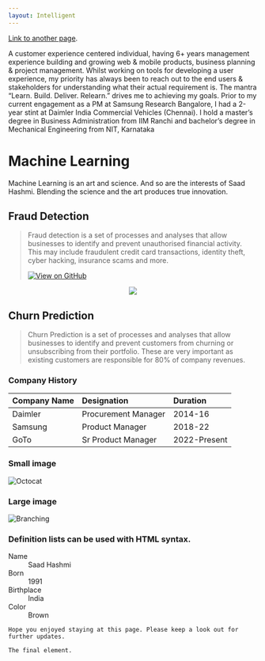 ```yaml
---
layout: Intelligent
---
```


[Link to another page](https://www.linkedin.com/in/saadhashmish/).

A customer experience centered individual, having 6+ years management experience building and growing web & mobile products, business planning & project management. Whilst working on tools for developing a user experience, my priority has always been to reach out to the end users & stakeholders for understanding what their actual requirement is. The mantra “Learn. Build. Deliver. Relearn.” drives me to achieving my goals.
Prior to my current engagement as a PM at Samsung Research Bangalore, I had a 2-year stint at Daimler India Commercial Vehicles (Chennai). I hold a master’s degree in Business Administration from IIM Ranchi and bachelor’s degree in Mechanical Engineering from NIT, Karnataka


# Machine Learning

Machine Learning is an art and science. And so are the interests of Saad Hashmi. Blending the science and the art produces true innovation. 

## Fraud Detection

> Fraud detection is a set of processes and analyses that allow businesses to identify and prevent unauthorised financial activity. This may include fraudulent credit card transactions, identity theft, cyber hacking, insurance scams and more.
>
> 
> [![View on GitHub](https://img.shields.io/badge/GitHub-View_on_GitHub-blue?logo=GitHub)](https://github.com/sajankedia/fraud_detection)

<center><img src="images/fraud_detection.jpg"/></center>


## Churn Prediction 

> Churn Prediction is a set of processes and analyses that allow businesses to identify and prevent customers from churning or unsubscribing from their portfolio. These are very important as existing customers are responsible for 80% of company revenues.


### Company History

| Company Name        | Designation           | Duration |
|:-------------       |:----------------------|:------|
| Daimler             | Procurement Manager   | 2014-16  |
| Samsung             | Product Manager       | 2018-22  |
| GoTo                | Sr Product Manager    | 2022-Present   |


### Small image

![Octocat](https://github.githubassets.com/images/icons/emoji/octocat.png)

### Large image

![Branching](https://guides.github.com/activities/hello-world/branching.png)


### Definition lists can be used with HTML syntax.

<dl>
<dt>Name</dt>
<dd>Saad Hashmi</dd>
<dt>Born</dt>
<dd>1991</dd>
<dt>Birthplace</dt>
<dd>India</dd>
<dt>Color</dt>
<dd>Brown</dd>
</dl>

```
Hope you enjoyed staying at this page. Please keep a look out for further updates.
```

```
The final element.
```
